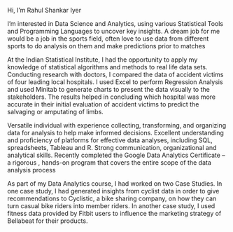 Hi, I’m Rahul Shankar Iyer

I’m interested in Data Science and Analytics, using various Statistical Tools and Programming Languages to uncover key insights. A dream job for me would be a job in the sports field, often love to use data from different sports to do analysis on them and make predictions prior to matches

At the Indian Statistical Institute, I had the opportunity to apply my knowledge of statistical algorithms and methods to real life data sets. Conducting research with doctors, I compared the data of accident victims of four leading local hospitals. I used Excel to perform Regression Analysis and used Minitab to generate charts to present the data visually to the stakeholders. The results helped in concluding which hospital was more accurate in their initial evaluation of accident victims to predict the salvaging or amputating of limbs.

Versatile individual with experience collecting, transforming, and organizing data for analysis to help make informed decisions. Excellent understanding and proficiency of platforms for effective data analyses, including SQL, spreadsheets, Tableau and R. Strong communication, organizational and analytical skills. Recently completed the Google Data Analytics Certificate – a rigorous , hands-on program that covers the entire scope of the data analysis process

As part of my Data Analytics course, I had worked on two Case Studies. In one case study, I had generated insights from cyclist data in order to give recommendations to Cyclistic, a bike sharing company, on how they can turn casual bike riders into member riders. In another case study, I used fitness data provided by Fitbit users to influence the marketing strategy of Bellabeat for their products. 

<!---
rahulshankariyer/rahulshankariyer is a ✨ special ✨ repository because its `README.md` (this file) appears on your GitHub profile.
You can click the Preview link to take a look at your changes.
--->
